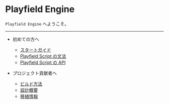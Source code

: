 Playfield Engine
================

`Playfield Engine` へようこそ。

---

* 初めての方へ
    * [スタートガイド](gettingstarted.md)
    * [Playfield Script の文法](syntax.md)
    * [Playfield Script の API](api.md)

* プロジェクト貢献者へ
    * [ビルド方法](build.md)
    * [設計概要](design.md)
    * [移植情報](porting.md)
